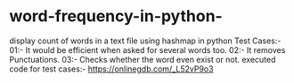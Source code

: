 # word-frequency-in-python-
display count of words in a text file using hashmap in python 
Test Cases:- 
01:- It would be efficient when asked for several words too.
02:- It removes Punctuations.
03:- Checks whether the word even exist or not.
   executed code for test cases:-  https://onlinegdb.com/_L52vP9o3
